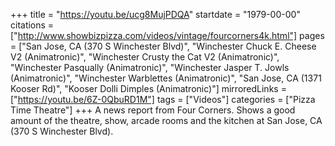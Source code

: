 +++
title = "https://youtu.be/ucg8MujPDQA"
startdate = "1979-00-00"
citations = ["http://www.showbizpizza.com/videos/vintage/fourcorners4k.html"]
pages = ["San Jose, CA (370 S Winchester Blvd)", "Winchester Chuck E. Cheese V2 (Animatronic)", "Winchester Crusty the Cat V2 (Animatronic)", "Winchester Pasqually (Animatronic)", "Winchester Jasper T. Jowls (Animatronic)", "Winchester Warblettes (Animatronic)", "San Jose, CA (1371 Kooser Rd)", "Kooser Dolli Dimples (Animatronic)"]
mirroredLinks = ["https://youtu.be/6Z-0QbuRD1M"]
tags = ["Videos"]
categories = ["Pizza Time Theatre"]
+++
A news report from Four Corners. Shows a good amount of the theatre, show, arcade rooms and the kitchen at San Jose, CA (370 S Winchester Blvd). 
